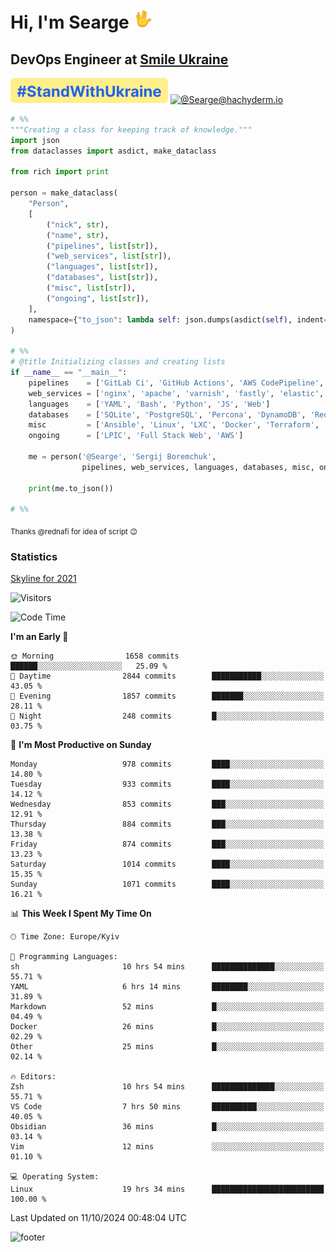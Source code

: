 # Hi, I'm Searge <img src="images/vulcan.webp" style="display: inline-block; margin: 0; height: 2rem" alt="Vulcan salute" />

## DevOps Engineer at [Smile Ukraine](https://smile-ukraine.com/en)

[![Stand With Ukraine](https://raw.githubusercontent.com/vshymanskyy/StandWithUkraine/main/badges/StandWithUkraine.svg)](https://stand-with-ukraine.pp.ua)
<a rel="me" href="https://hachyderm.io/@Searge">![@Searge@hachyderm.io](https://img.shields.io/badge/-@Searge-%232B90D9?logo=mastodon&logoColor=white)</a>

```python
# %%
"""Creating a class for keeping track of knowledge."""
import json
from dataclasses import asdict, make_dataclass

from rich import print

person = make_dataclass(
    "Person",
    [
        ("nick", str),
        ("name", str),
        ("pipelines", list[str]),
        ("web_services", list[str]),
        ("languages", list[str]),
        ("databases", list[str]),
        ("misc", list[str]),
        ("ongoing", list[str]),
    ],
    namespace={"to_json": lambda self: json.dumps(asdict(self), indent=4)},
)

# %%
# @title Initializing classes and creating lists
if __name__ == "__main__":
    pipelines    = ['GitLab Ci', 'GitHub Actions', 'AWS CodePipeline', 'Jenkins']
    web_services = ['nginx', 'apache', 'varnish', 'fastly', 'elastic', 'solr']
    languages    = ['YAML', 'Bash', 'Python', 'JS', 'Web']
    databases    = ['SQLite', 'PostgreSQL', 'Percona', 'DynamoDB', 'Redis']
    misc         = ['Ansible', 'Linux', 'LXC', 'Docker', 'Terraform', 'AWS']
    ongoing      = ['LPIC', 'Full Stack Web', 'AWS']

    me = person('@Searge', 'Sergij Boremchuk',
                pipelines, web_services, languages, databases, misc, ongoing)

    print(me.to_json())

# %%

```

<sub>Thanks @rednafi for idea of script :wink:</sub>

### Statistics

[Skyline for 2021](https://skyline.github.com/Searge/2021)

![Visitors](https://komarev.com/ghpvc/?username=searge&label=Profile%20views&color=0e75b6&style=flat) 
<!--START_SECTION:waka-->
![Code Time](http://img.shields.io/badge/Code%20Time-2%2C829%20hrs%2044%20mins-blue)

**I'm an Early 🐤** 

```text
🌞 Morning                1658 commits        ██████░░░░░░░░░░░░░░░░░░░   25.09 % 
🌆 Daytime                2844 commits        ███████████░░░░░░░░░░░░░░   43.05 % 
🌃 Evening                1857 commits        ███████░░░░░░░░░░░░░░░░░░   28.11 % 
🌙 Night                  248 commits         █░░░░░░░░░░░░░░░░░░░░░░░░   03.75 % 
```
📅 **I'm Most Productive on Sunday** 

```text
Monday                   978 commits         ████░░░░░░░░░░░░░░░░░░░░░   14.80 % 
Tuesday                  933 commits         ████░░░░░░░░░░░░░░░░░░░░░   14.12 % 
Wednesday                853 commits         ███░░░░░░░░░░░░░░░░░░░░░░   12.91 % 
Thursday                 884 commits         ███░░░░░░░░░░░░░░░░░░░░░░   13.38 % 
Friday                   874 commits         ███░░░░░░░░░░░░░░░░░░░░░░   13.23 % 
Saturday                 1014 commits        ████░░░░░░░░░░░░░░░░░░░░░   15.35 % 
Sunday                   1071 commits        ████░░░░░░░░░░░░░░░░░░░░░   16.21 % 
```


📊 **This Week I Spent My Time On** 

```text
🕑︎ Time Zone: Europe/Kyiv

💬 Programming Languages: 
sh                       10 hrs 54 mins      ██████████████░░░░░░░░░░░   55.71 % 
YAML                     6 hrs 14 mins       ████████░░░░░░░░░░░░░░░░░   31.89 % 
Markdown                 52 mins             █░░░░░░░░░░░░░░░░░░░░░░░░   04.49 % 
Docker                   26 mins             █░░░░░░░░░░░░░░░░░░░░░░░░   02.29 % 
Other                    25 mins             █░░░░░░░░░░░░░░░░░░░░░░░░   02.14 % 

🔥 Editors: 
Zsh                      10 hrs 54 mins      ██████████████░░░░░░░░░░░   55.71 % 
VS Code                  7 hrs 50 mins       ██████████░░░░░░░░░░░░░░░   40.05 % 
Obsidian                 36 mins             █░░░░░░░░░░░░░░░░░░░░░░░░   03.14 % 
Vim                      12 mins             ░░░░░░░░░░░░░░░░░░░░░░░░░   01.10 % 

💻 Operating System: 
Linux                    19 hrs 34 mins      █████████████████████████   100.00 % 
```


 Last Updated on 11/10/2024 00:48:04 UTC
<!--END_SECTION:waka-->

![footer](https://capsule-render.vercel.app/api?type=waving&color=gradient&customColorList=14,21&height=82&section=footer)
